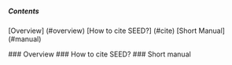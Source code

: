 ##### Contents
[Overview] (#overview)
[How to cite SEED?] (#cite)
[Short Manual] (#manual)

<a name="overview"/>
### Overview

<a name="cite"/>
### How to cite SEED?

<a name="manual"/>
### Short manual
